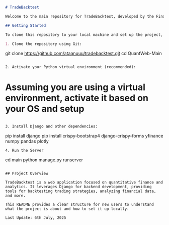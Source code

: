 ```markdown
# TradeBacktest

Welcome to the main repository for TradeBacktest, developed by the Finance and Analytics Club at IIT Kanpur.

## Getting Started

To clone this repository to your local machine and set up the project, follow these steps:

1. Clone the repository using Git:

   ```
   git clone https://github.com/ataanuuu/tradebacktest.git
   cd QuantWeb-Main
   ```

2. Activate your Python virtual environment (recommended):

   ```
   # Assuming you are using a virtual environment, activate it based on your OS and setup
   ```

3. Install Django and other dependencies:

   ```
   pip install django
   pip install crispy-bootstrap4 django-crispy-forms yfinance numpy pandas plotly
   ```
4. Run the Server

   ```
   cd main
   python manage.py runserver
   ```

## Project Overview

TradeBacktest is a web application focused on quantitative finance and analytics. It leverages Django for backend development, providing tools for backtesting trading strategies, analyzing financial data, and more.

This README provides a clear structure for new users to understand what the project is about and how to set it up locally.

Last Update: 6th July, 2025
```